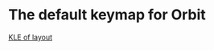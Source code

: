 # The default keymap for Orbit

[KLE of layout](http://www.keyboard-layout-editor.com/#/gists/53ebf59524de12515cb7e2e6de94f0d6)